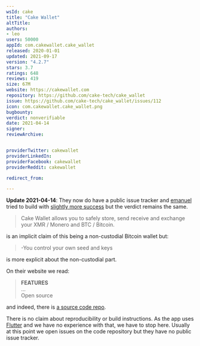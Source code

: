 ```yaml
---
wsId: cake
title: "Cake Wallet"
altTitle: 
authors:
- leo
users: 50000
appId: com.cakewallet.cake_wallet
released: 2020-01-01
updated: 2021-09-17
version: "4.2.7"
stars: 3.7
ratings: 648
reviews: 419
size: 67M
website: https://cakewallet.com
repository: https://github.com/cake-tech/cake_wallet
issue: https://github.com/cake-tech/cake_wallet/issues/112
icon: com.cakewallet.cake_wallet.png
bugbounty: 
verdict: nonverifiable
date: 2021-04-14
signer: 
reviewArchive:


providerTwitter: cakewallet
providerLinkedIn: 
providerFacebook: cakewallet
providerReddit: cakewallet

redirect_from:

---
```



**Update 2021-04-14**: They now do have a public issue tracker and
[emanuel](/authors/emanuel) tried to build with
[slightly more success](https://github.com/cake-tech/cake_wallet/issues/112)
but the verdict remains the same.

> Cake Wallet allows you to safely store, send receive and exchange your XMR /
  Monero and BTC / Bitcoin.

is an implicit claim of this being a non-custodial Bitcoin wallet but:

> -You control your own seed and keys

is more explicit about the non-custodial part.

On their website we read:

> **FEATURES**<br>
  ...<br>
  Open source

and indeed, there is [a source code repo](https://github.com/cake-tech/cake_wallet).

There is no claim about reproducibility or build instructions. As the app uses
[Flutter](https://flutter.dev/) and we have no experience with that, we have to
stop here. Usually at this point we open issues on the code repository but they
have no public issue tracker.
